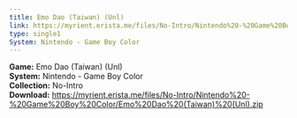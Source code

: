 ```yaml
---
title: Emo Dao (Taiwan) (Unl)
link: https://myrient.erista.me/files/No-Intro/Nintendo%20-%20Game%20Boy%20Color/Emo%20Dao%20(Taiwan)%20(Unl).zip
type: single1
System: Nintendo - Game Boy Color
---
```

<b>Game:</b> Emo Dao (Taiwan) (Unl)<br>
<b>System:</b> Nintendo - Game Boy Color<br>
<b>Collection:</b> No-Intro<br>
<b>Download:</b> https://myrient.erista.me/files/No-Intro/Nintendo%20-%20Game%20Boy%20Color/Emo%20Dao%20(Taiwan)%20(Unl).zip